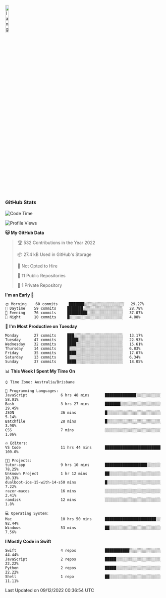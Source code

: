 <p align="left"><img width=15%" src="https://github.com/alansmathew/alansmathew/raw/master/lang.gif" alt="lang image here" /></p>

# <h3 align="left">GitHub Stats</h3>

<!--START_SECTION:waka-->
![Code Time](http://img.shields.io/badge/Code%20Time-116%20hrs%207%20mins-blue)

![Profile Views](http://img.shields.io/badge/Profile%20Views-36-blue)

**🐱 My GitHub Data** 

> 🏆 532 Contributions in the Year 2022
 > 
> 📦 27.4 kB Used in GitHub's Storage 
 > 
> 🚫 Not Opted to Hire
 > 
> 📜 11 Public Repositories 
 > 
> 🔑 1 Private Repository 
 > 
**I'm an Early 🐤** 

```text
🌞 Morning    60 commits     ███████░░░░░░░░░░░░░░░░░░   29.27% 
🌆 Daytime    59 commits     ███████░░░░░░░░░░░░░░░░░░   28.78% 
🌃 Evening    76 commits     █████████░░░░░░░░░░░░░░░░   37.07% 
🌙 Night      10 commits     █░░░░░░░░░░░░░░░░░░░░░░░░   4.88%

```
📅 **I'm Most Productive on Tuesday** 

```text
Monday       27 commits     ███░░░░░░░░░░░░░░░░░░░░░░   13.17% 
Tuesday      47 commits     █████░░░░░░░░░░░░░░░░░░░░   22.93% 
Wednesday    32 commits     ████░░░░░░░░░░░░░░░░░░░░░   15.61% 
Thursday     14 commits     █░░░░░░░░░░░░░░░░░░░░░░░░   6.83% 
Friday       35 commits     ████░░░░░░░░░░░░░░░░░░░░░   17.07% 
Saturday     13 commits     █░░░░░░░░░░░░░░░░░░░░░░░░   6.34% 
Sunday       37 commits     ████░░░░░░░░░░░░░░░░░░░░░   18.05%

```


📊 **This Week I Spent My Time On** 

```text
⌚︎ Time Zone: Australia/Brisbane

💬 Programming Languages: 
JavaScript               6 hrs 48 mins       ██████████████░░░░░░░░░░░   58.01% 
Bash                     3 hrs 27 mins       ███████░░░░░░░░░░░░░░░░░░   29.45% 
JSON                     36 mins             █░░░░░░░░░░░░░░░░░░░░░░░░   5.14% 
Batchfile                28 mins             █░░░░░░░░░░░░░░░░░░░░░░░░   3.98% 
CSS                      7 mins              ░░░░░░░░░░░░░░░░░░░░░░░░░   1.06%

🔥 Editors: 
VS Code                  11 hrs 44 mins      █████████████████████████   100.0%

🐱‍💻 Projects: 
tutor-app                9 hrs 10 mins       ███████████████████░░░░░░   78.25% 
Unknown Project          1 hr 12 mins        ██░░░░░░░░░░░░░░░░░░░░░░░   10.33% 
dualboot-ios-15-with-14-s50 mins             █░░░░░░░░░░░░░░░░░░░░░░░░   7.22% 
razer-macos              16 mins             ░░░░░░░░░░░░░░░░░░░░░░░░░   2.41% 
ramdisk                  12 mins             ░░░░░░░░░░░░░░░░░░░░░░░░░   1.8%

💻 Operating System: 
Mac                      10 hrs 50 mins      ███████████████████████░░   92.44% 
Windows                  53 mins             ██░░░░░░░░░░░░░░░░░░░░░░░   7.56%

```

**I Mostly Code in Swift** 

```text
Swift                    4 repos             ███████████░░░░░░░░░░░░░░   44.44% 
JavaScript               2 repos             █████░░░░░░░░░░░░░░░░░░░░   22.22% 
Python                   2 repos             █████░░░░░░░░░░░░░░░░░░░░   22.22% 
Shell                    1 repo              ██░░░░░░░░░░░░░░░░░░░░░░░   11.11%

```



 Last Updated on 09/12/2022 00:36:54 UTC
<!--END_SECTION:waka-->
